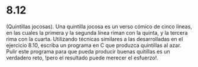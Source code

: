 # 8.12

(Quintillas jocosas). Una quintilla jocosa es un verso cómico de cinco líneas, en las cuales la primera y la segunda línea riman con la quinta, y la tercera rima con la cuarta. Utilizando técnicas similares a las desarrolladas en el ejercicio 8.10, escriba un programa en C que produzca quintillas al azar. Pulir este programa para que pueda producir buenas quitillas es un verdadero reto, !pero el resultado puede 	merecer el esfuerzo!.
